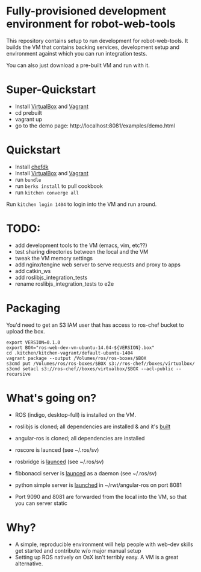 # Fully-provisioned development environment for robot-web-tools

This repository contains setup to run development for
robot-web-tools. It builds the VM that contains backing services,
development setup and environment against which you can run
integration tests.

You can also just download a pre-built VM and run with it.

# Super-Quickstart
 * Install [VirtualBox](https://www.virtualbox.org/wiki/Downloads) and [Vagrant](https://www.vagrantup.com/downloads)
 * cd prebuilt
 * vagrant up
 * go to the demo page: http://localhost:8081/examples/demo.html

# Quickstart

 * Install [chefdk](http://www.getchef.com/downloads/chef-dk/mac/)
 * Install [VirtualBox](https://www.virtualbox.org/wiki/Downloads) and [Vagrant](https://www.vagrantup.com/downloads)
 * run `bundle`
 * run `berks install` to pull cookbook
 * run `kitchen converge all`

Run `kitchen login 1404` to login into the VM and run around.

# TODO:

 * add development tools to the VM (emacs, vim, etc??)
 * test sharing directories between the local and the VM
 * tweak the VM memory settings
 * add nginx/tengine web server to serve requests and proxy to apps
 * add catkin_ws
 * add roslibjs_integration_tests
 * rename roslibjs_integration_tests to e2e

# Packaging

You'd need to get an S3 IAM user that has access to ros-chef bucket to upload the box.

    export VERSION=0.1.0
    export BOX="ros-web-dev-vm-ubuntu-14.04-${VERSION}.box"
    cd .kitchen/kitchen-vagrant/default-ubuntu-1404
    vagrant package --output /Volumes/ros/ros-boxes/$BOX
    s3cmd put /Volumes/ros/ros-boxes/$BOX s3://ros-chef//boxes/virtualbox/
    s3cmd setacl s3://ros-chef//boxes/virtualbox/$BOX --acl-public --recursive

# What's going on?
 * ROS (indigo, desktop-full) is installed on the VM.
 * roslibjs is cloned; all dependencies are installed & and it's [built](https://github.com/ros-chef/ros-web-dev/blob/master/recipes/rwt_dev_setup.rb#L39)
 * angular-ros is cloned; all dependencies are installed

 * roscore is launced (see ~/.ros/sv)
 * rosbridge is [launced](https://github.com/ros-chef/ros-web-dev/blob/master/recipes/default.rb#L51) (see ~/.ros/sv)
 * fibbonacci server is [launced](https://github.com/ros-chef/ros-web-dev/blob/master/recipes/default.rb#L57) as a daemon (see ~/.ros/sv)

 * python simple server is
   [launched](https://github.com/ros-chef/ros-web-dev/blob/master/recipes/angular_ros.rb#L20)
   in ~/rwt/angular-ros on port 8081

 * Port 9090 and 8081 are forwarded from the local into the VM, so that you can server static

# Why?

 * A simple, reproducible environment will help people with web-dev skills get started and contribute w/o major manual setup
 * Setting up ROS natively on OsX isn't terribly easy. A VM is a great alternative.
